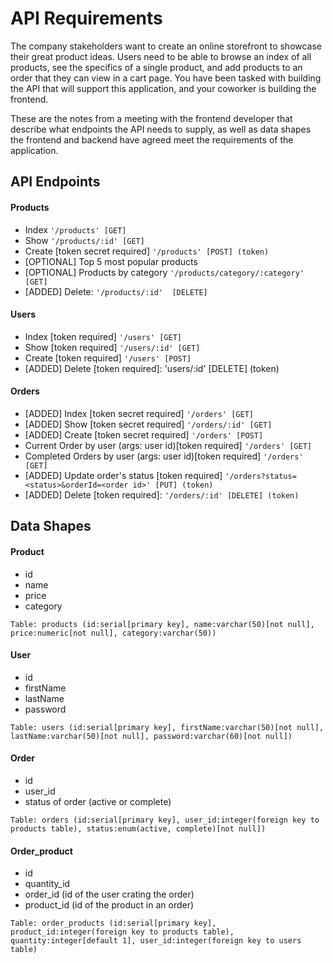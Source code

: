 # API Requirements
The company stakeholders want to create an online storefront to showcase their great product ideas. Users need to be able to browse an index of all products, see the specifics of a single product, and add products to an order that they can view in a cart page. You have been tasked with building the API that will support this application, and your coworker is building the frontend.

These are the notes from a meeting with the frontend developer that describe what endpoints the API needs to supply, as well as data shapes the frontend and backend have agreed meet the requirements of the application. 

## API Endpoints
#### Products
- Index `'/products' [GET]`
- Show `'/products/:id' [GET]`
- Create [token secret required] `'/products' [POST] (token)`
- [OPTIONAL] Top 5 most popular products
- [OPTIONAL] Products by category `'/products/category/:category' [GET]`
- [ADDED] Delete: `'/products/:id'  [DELETE]`


#### Users
- Index [token required] `'/users' [GET]`
- Show [token required] `'/users/:id' [GET]`
- Create [token required] `'/users' [POST]`
- [ADDED] Delete [token required]: 'users/:id' [DELETE] (token)

#### Orders
- [ADDED] Index [token secret required] `'/orders' [GET]`
- [ADDED] Show [token secret required] `'/orders/:id' [GET]`
- [ADDED] Create [token secret required] `'/orders' [POST]`
- Current Order by user (args: user id)[token required] `'/orders' [GET]`
- Completed Orders by user (args: user id)[token required] `'/orders' [GET]`
- [ADDED] Update order's status [token required] `'/orders?status=<status>&orderId=<order id>' [PUT] (token)`
- [ADDED] Delete [token required]: `'/orders/:id' [DELETE] (token)`



## Data Shapes
#### Product
-  id
- name
- price
- category

`Table: products (id:serial[primary key], name:varchar(50)[not null], price:numeric[not null], category:varchar(50))`

#### User
- id
- firstName
- lastName
- password

`Table: users (id:serial[primary key], firstName:varchar(50)[not null], lastName:varchar(50)[not null], password:varchar(60)[not null])`

#### Order
- id
- user_id
- status of order (active or complete)

`Table: orders (id:serial[primary key], user_id:integer(foreign key to products table), status:enum(active, complete)[not null])`


#### Order_product
- id
- quantity_id
- order_id (id of the user crating the order)
- product_id (id of the product in an order)

`Table: order_products (id:serial[primary key], product_id:integer(foreign key to products table), quantity:integer[default 1], user_id:integer(foreign key to users table)`

